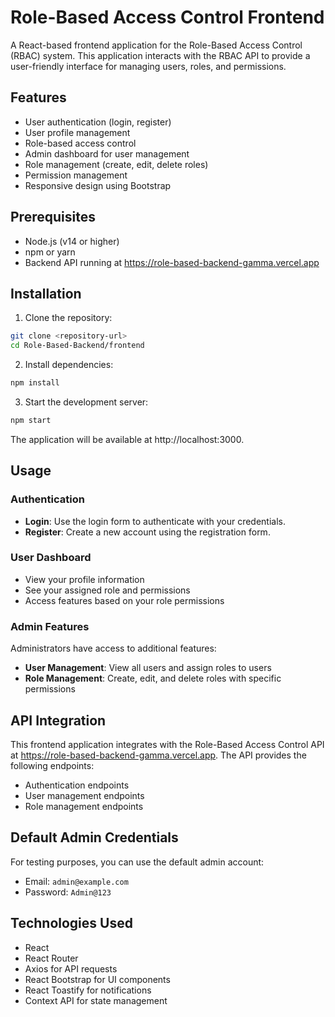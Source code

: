 # Role-Based Access Control Frontend

A React-based frontend application for the Role-Based Access Control (RBAC) system. This application interacts with the RBAC API to provide a user-friendly interface for managing users, roles, and permissions.

## Features

- User authentication (login, register)
- User profile management
- Role-based access control
- Admin dashboard for user management
- Role management (create, edit, delete roles)
- Permission management
- Responsive design using Bootstrap

## Prerequisites

- Node.js (v14 or higher)
- npm or yarn
- Backend API running at https://role-based-backend-gamma.vercel.app

## Installation

1. Clone the repository:
```bash
git clone <repository-url>
cd Role-Based-Backend/frontend
```

2. Install dependencies:
```bash
npm install
```

3. Start the development server:
```bash
npm start
```

The application will be available at http://localhost:3000.

## Usage

### Authentication

- **Login**: Use the login form to authenticate with your credentials.
- **Register**: Create a new account using the registration form.

### User Dashboard

- View your profile information
- See your assigned role and permissions
- Access features based on your role permissions

### Admin Features

Administrators have access to additional features:

- **User Management**: View all users and assign roles to users
- **Role Management**: Create, edit, and delete roles with specific permissions

## API Integration

This frontend application integrates with the Role-Based Access Control API at https://role-based-backend-gamma.vercel.app. The API provides the following endpoints:

- Authentication endpoints
- User management endpoints
- Role management endpoints

## Default Admin Credentials

For testing purposes, you can use the default admin account:

- Email: `admin@example.com`
- Password: `Admin@123`

## Technologies Used

- React
- React Router
- Axios for API requests
- React Bootstrap for UI components
- React Toastify for notifications
- Context API for state management 
